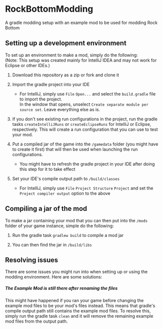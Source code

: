 # RockBottomModding
A gradle modding setup with an example mod to be used for modding Rock Bottom

## Setting up a development environment
To set up an environment to make a mod, simply do the following:  
(Note: This setup was created mainly for IntelliJ IDEA and may not work for Eclipse or other IDEs.)

1. Download this repository as a zip or fork and clone it

2. Import the gradle project into your IDE 
    * For IntelliJ, simply use `File` `Open...` and select the `build.gradle` file to import the project.  
    In the window that opens, unselect `Create separate module per source set`. Leave everything else as is.

3. If you don't see existing run configurations in the project, run the gradle tasks `createIntelliJRuns` or `createEclipseRuns` for IntelliJ or Eclipse, respectively. This will create a run configuration that you can use to test your mod.

4. Put a compiled jar of the game into the `/gamedata` folder (you might have to create it first) that will then be used when launching the run configurations.
    * You might have to refresh the gradle project in your IDE after doing this step for it to take effect

5. Set your IDE's compile output path to `/build/classes`
    * For IntelliJ, simply use `File` `Project Structure` `Project` and set the `Project compiler output` option to the above

## Compiling a jar of the mod
To make a jar containing your mod that you can then put into the `/mods` folder of your game instance, simple do the following: 

1. Run the gradle task `gradlew build` to compile a mod jar

2. You can then find the jar in `/build/libs`

## Resolving issues
There are some issues you might run into when setting up or using the modding environment. Here are some solutions:

##### The Example Mod is still there after renaming the files
This might have happened if you ran your game before changing the example mod files to be your mod's files instead. This means that gradle's compile output path still contains the example mod files. To resolve this, simply run the gradle task `clean` and it will remove the remaining example mod files from the output path.
